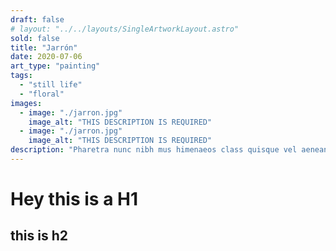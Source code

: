 ```yaml
---
draft: false
# layout: "../../layouts/SingleArtworkLayout.astro"
sold: false
title: "Jarrón"
date: 2020-07-06
art_type: "painting"
tags: 
  - "still life"
  - "floral"
images: 
  - image: "./jarron.jpg"
    image_alt: "THIS DESCRIPTION IS REQUIRED"
  - image: "./jarron.jpg"
    image_alt: "THIS DESCRIPTION IS REQUIRED"
description: "Pharetra nunc nibh mus himenaeos class quisque vel aenean nulla quam tincidunt sollicitudin quis luctus massa, lacus accumsan tristique per sem varius tortor primis ultrices ultricies urna fusce volutpat. Congue inceptos venenatis orci penatibus justo sagittis sed fusce sociosqu, duis nostra sapien purus commodo odio faucibus cubilia. Taciti magnis montes dictumst phasellus ullamcorper dapibus maecenas et neque dolor vulputate, id cras adipiscing odio nisi pharetra gravida eu vel eleifend."
---
```


# Hey this is a H1

## this is h2
